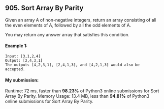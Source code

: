## 905. Sort Array By Parity
Given an array A of non-negative integers, return an array consisting of all the even elements of A, followed by all the odd elements of A.

You may return any answer array that satisfies this condition.


#### Example 1:

```
Input: [3,1,2,4]
Output: [2,4,3,1]
The outputs [4,2,3,1], [2,4,1,3], and [4,2,1,3] would also be accepted.
```

#### My submission:
Runtime: 72 ms, faster than **98.23%** of Python3 online submissions for Sort Array By Parity.
Memory Usage: 13.4 MB, less than **94.81%** of Python3 online submissions for Sort Array By Parity.

